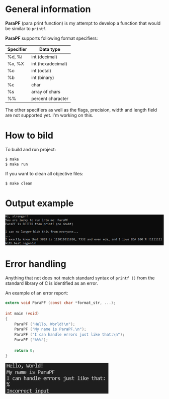 # General information

**ParaPF** (para print function) is my attempt to develop a function that would be similar to `printf`.

**ParaPF** supports following format specifiers:

| Specifier | Data type         |
|-----------|-------------------|
| %d, %i    | int (decimal)     |
| %x, %X    | int (hexadecimal) |
| %o        | int (octal)       |
| %b        | int (binary)      |
| %c        | char              |
| %s        | array of chars    |
| %%        | percent character |

The other specifiers as well as the flags, precision, width and length field are not supported yet. I'm working on this.

# How to bild

To build and run project:
```
$ make
$ make run
```

If you want to clean all objective files:
```
$ make clean
```

# Output example

![Output](https://github.com/KetchuppOfficial/ParaPF/blob/master/Pictures/Output_Example.png)

# Error handling

Anything that not does not match standard syntax of `printf ()` from the standard library of C is identified as an error.

An example of an error report:

``` C
extern void ParaPF (const char *format_str, ...);

int main (void)
{
    ParaPF ("Hello, World!\n");
    ParaPF ("My name is ParaPF.\n");
    ParaPF ("I can handle errors just like that:\n");
    ParaPF ("%%%");
    
    return 0;
}
```

![Report](https://github.com/KetchuppOfficial/ParaPF/blob/master/Pictures/Error_Report.png)
